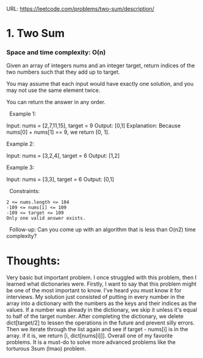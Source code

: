 URL: https://leetcode.com/problems/two-sum/description/

# 1. Two Sum

### Space and time complexity: O(n)

Given an array of integers nums and an integer target, return indices of the two numbers such that they add up to target.

You may assume that each input would have exactly one solution, and you may not use the same element twice.

You can return the answer in any order.

 
Example 1:

Input: nums = [2,7,11,15], target = 9
Output: [0,1]
Explanation: Because nums[0] + nums[1] == 9, we return [0, 1].

Example 2:

Input: nums = [3,2,4], target = 6
Output: [1,2]

Example 3:

Input: nums = [3,3], target = 6
Output: [0,1]

 
Constraints:

	2 <= nums.length <= 104
	-109 <= nums[i] <= 109
	-109 <= target <= 109
	Only one valid answer exists.

 
Follow-up: Can you come up with an algorithm that is less than O(n2) time complexity?

# Thoughts:
Very basic but important problem. I once struggled with this problem, then I learned what dictionaries were. Firstly, I want to say that this problem might be one of the most important to know. I've heard you must know it for interviews. 
My solution just consisted of putting in every number in the array into a dictionary with the numbers as the keys and their indices as the values. If a number was already in the dictionary, we skip it unless it's equal to half of the target 
number. After completing the dictionary, we delete dict[target/2] to lessen the operations in the future and prevent silly errors. Then we iterate through the list again and see if target - nums[i] is in the array. if it is, we return 
[i, dict[nums[i]]]. Overall one of my favorite problems. It is a must-do to solve more advanced problems like the torturous 3sum (lmao) problem.
